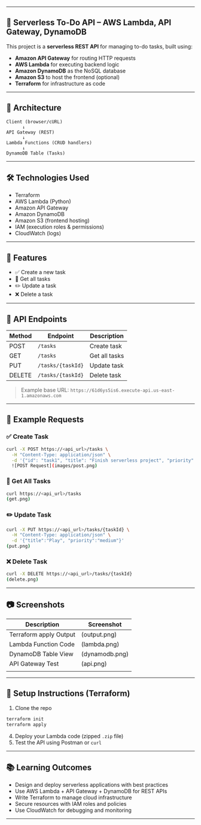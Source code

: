 
---

## 📘 Serverless To-Do API – AWS Lambda, API Gateway, DynamoDB

This project is a **serverless REST API** for managing to-do tasks, built using:

* **Amazon API Gateway** for routing HTTP requests
* **AWS Lambda** for executing backend logic
* **Amazon DynamoDB** as the NoSQL database
* **Amazon S3** to host the frontend (optional)
* **Terraform** for infrastructure as code

---

## 🧩 Architecture

```plaintext
Client (browser/cURL)
      ↓
API Gateway (REST)
      ↓
Lambda Functions (CRUD handlers)
      ↓
DynamoDB Table (Tasks)
```

---

## 🛠️ Technologies Used

* Terraform
* AWS Lambda (Python)
* Amazon API Gateway
* Amazon DynamoDB
* Amazon S3 (frontend hosting)
* IAM (execution roles & permissions)
* CloudWatch (logs)

---

## 🚀 Features

* ✅ Create a new task
* 📖 Get all tasks
* ✏️ Update a task
* ❌ Delete a task

---

## 🧪 API Endpoints

| Method | Endpoint          | Description   |
| ------ | ----------------- | ------------- |
| POST   | `/tasks`          | Create task   |
| GET    | `/tasks`          | Get all tasks |
| PUT    | `/tasks/{taskId}` | Update task   |
| DELETE | `/tasks/{taskId}` | Delete task   |

> Example base URL:
> `https://61d6ys5is6.execute-api.us-east-1.amazonaws.com`

---

## 📝 Example Requests

### ✅ Create Task

```bash
curl -X POST https://<api_url>/tasks \
  -H "Content-Type: application/json" \
  -d '{"id": "task1", "title": "Finish serverless project", "priority": "high", "due_date": "2025-06-05"}'
  ![POST Request](images/post.png)
```





### 📖 Get All Tasks

```bash
curl https://<api_url>/tasks
(get.png)
```

### ✏️ Update Task

```bash
curl -X PUT https://<api_url>/tasks/{taskId} \
  -H "Content-Type: application/json" \
  -d '{"title":"Play", "priority":"medium"}'
(put.png)
```

### ❌ Delete Task

```bash
curl -X DELETE https://<api_url>/tasks/{taskId}
(delete.png)
```

---

## 📷 Screenshots

| Description             | Screenshot                                        |
| ----------------------- | ------------------------------------------------- |
| Terraform apply Output   | (output.png) |
| Lambda Function Code    | (lambda.png)       |
| DynamoDB Table View     |  (dynamodb.png)       |
| API Gateway Test        | (api.png)     |
|    |


---

## 🧰 Setup Instructions (Terraform)

1. Clone the repo

```bash
terraform init
terraform apply
```

4. Deploy your Lambda code (zipped `.zip` file)
5. Test the API using Postman or `curl`

---

## 📚 Learning Outcomes

* Design and deploy serverless applications with best practices
* Use AWS Lambda + API Gateway + DynamoDB for REST APIs
* Write Terraform to manage cloud infrastructure
* Secure resources with IAM roles and policies
* Use CloudWatch for debugging and monitoring

---

